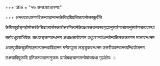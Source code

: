 +++
title = "५७ अन्तःपटधारणाः"

+++
अन्तःपटधारणादिकन्यादानान्तकेचिदग्रिप्रतिष्ठापनोत्तरकुर्वंति

केचित्पूर्वाङ्गहोमोत्तरंकेचिदाज्यसंस्कारोत्तरमित्यनेकेपक्षास्तत्रस्वस्वगृह्यानुसारेणाचारानुसारेणचव्यवस्था

ततोवधूवराभिषेकः ततःकङ्‌कणबन्धनम अथाक्षतारोपणम वधूवराभ्यांअन्योन्यतिलककरणम मालाबन्धनम

अष्टपुत्रीकचुकीमाङ्गल्यतन्त्वादिदानम गणेशपूजा लङ्डुकबन्धनम उत्तरीयवस्त्रान्तग्रन्थियोजनम

लक्ष्म्यादिपूजादि इतिकन्यादानानुक्रमः प्रायोबव्हचानामन्येषांचयथा गृह्यंज्ञेयः ॥
